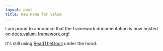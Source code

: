 ```yaml
---
layout: post
title: New Home for Valum
---
```


I am proud to announce that the framework documentation is now hosted on
[docs.valum-framework.org](http://docs.valum-framework.org/en/latest/)!

It's still using [ReadTheDocs](http://readthedocs.org/) under the hood.

